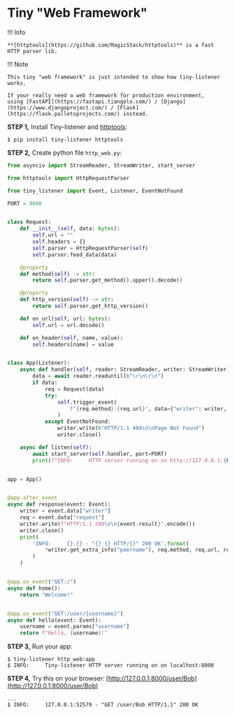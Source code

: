 # Tiny "Web Framework"


!!! Info

    **[httptools](https://github.com/MagicStack/httptools)** is a fast HTTP parser lib.


!!! Note

    This tiny "web framework" is just intended to show how tiny-listener works.

    If your really need a web framework for production environment,
    using [FastAPI](https://fastapi.tiangolo.com/) / [Django](https://www.djangoproject.com/) / [Flask](https://flask.palletsprojects.com/) instead.

**STEP 1,** Install Tiny-listener and [httptools](https://github.com/MagicStack/httptools):

```shell
$ pip install tiny-listener httptools 
```

**STEP 2,** Create python file ``http_web.py``:

```python
from asyncio import StreamReader, StreamWriter, start_server

from httptools import HttpRequestParser

from tiny_listener import Event, Listener, EventNotFound

PORT = 8000


class Request:
    def __init__(self, data: bytes):
        self.url = ""
        self.headers = {}
        self.parser = HttpRequestParser(self)
        self.parser.feed_data(data)

    @property
    def method(self) -> str:
        return self.parser.get_method().upper().decode()

    @property
    def http_version(self) -> str:
        return self.parser.get_http_version()

    def on_url(self, url: bytes):
        self.url = url.decode()

    def on_header(self, name, value):
        self.headers[name] = value


class App(Listener):
    async def handler(self, reader: StreamReader, writer: StreamWriter):
        data = await reader.readuntil(b"\r\n\r\n")
        if data:
            req = Request(data)
            try:
                self.trigger_event(
                    f"{req.method}:{req.url}", data={"writer": writer, "request": req}
                )
            except EventNotFound:
                writer.write(b"HTTP/1.1 404\n\nPage Not Found")
                writer.close()

    async def listen(self):
        await start_server(self.handler, port=PORT)
        print(f"INFO:     HTTP server running on on http://127.0.0.1:{PORT}")


app = App()


@app.after_event
async def response(event: Event):
    writer = event.data["writer"]
    req = event.data["request"]
    writer.write(f"HTTP/1.1 200\n\n{event.result}".encode())
    writer.close()
    print(
        'INFO:     {}:{} - "{} {} HTTP/{}" 200 OK'.format(
            *writer.get_extra_info("peername"), req.method, req.url, req.http_version
        )
    )


@app.on_event("GET:/")
async def home():
    return "Welcome!"


@app.on_event("GET:/user/{username}")
async def hello(event: Event):
    username = event.params["username"]
    return f"Hello, {username}!"
```

**STEP 3,** Run your app:

```shell
$ tiny-listener http_web:app
$ INFO:     Tiny-listener HTTP server running on on localhost:8000
```

**STEP 4,** Try this on your browser: [http://127.0.0.1:8000/user/Bob](http://127.0.0.1:8000/user/Bob)

```shell
...
$ INFO:     127.0.0.1:52579 - "GET /user/Bob HTTP/1.1" 200 OK
```